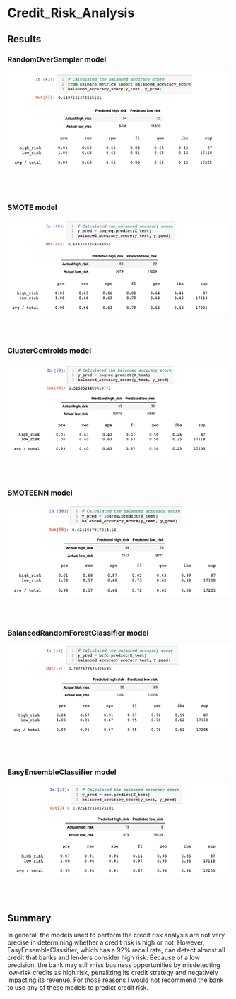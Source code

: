 # Credit_Risk_Analysis

## Results

### RandomOverSampler model
<p align="center">
  <img src="https://github.com/joZecodes/Credit_Risk_Analysis/blob/main/RandomOverSampler.png">
</p>

<br><br>

### SMOTE model
<p align="center">
  <img src="https://github.com/joZecodes/Credit_Risk_Analysis/blob/main/SMOTE.png">

</p>
<br><br>

### ClusterCentroids model
<p align="center">
  <img src="https://github.com/joZecodes/Credit_Risk_Analysis/blob/main/ClusterCentroids.png">

</p>
<br><br>

### SMOTEENN model
<p align="center">
  <img src="https://github.com/joZecodes/Credit_Risk_Analysis/blob/main/SMOTEENN.png">

</p>
<br><br>


### BalancedRandomForestClassifier model
<p align="center">
  <img src="https://github.com/joZecodes/Credit_Risk_Analysis/blob/main/BalancedRandomForestClassifier.png">

</p>
<br><br>


### EasyEnsembleClassifier model
<p align="center">
  <img src="https://github.com/joZecodes/Credit_Risk_Analysis/blob/main/EasyEnsembleClassifier.png">

</p>
<br><br>

## Summary
In general, the models used to perform the credit risk analysis are not very precise in determining whether a credit risk is high or not.
However, EasyEnsembleClassifier, which has a 92% recall rate, can detect almost all credit that banks and lenders consider high risk. Because of a low precision, the bank may still miss business opportunities by misdetecting low-risk credits as high risk, penalizing its credit strategy and negatively impacting its revenue.
For those reasons I would not recommend the bank to use any of these models to predict credit risk.
